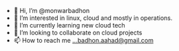 - 👋 Hi, I’m @monwarbadhon
- 👀 I’m interested in linux, cloud and mostly in operations.
- 🌱 I’m currently learning new cloud tech
- 💞️ I’m looking to collaborate on cloud projects
- 📫 How to reach me ...badhon.aahad@gmail.com

<!---
monwarbadhon/monwarbadhon is a ✨ special ✨ repository because its `README.md` (this file) appears on your GitHub profile.
You can click the Preview link to take a look at your changes.
--->
